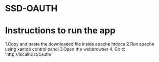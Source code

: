 # SSD-OAUTH

# Instructions to run the app

1.Copy and paste the downloaded file inside apache htdocs
2.Run apache using xampp control panel
3.Open the webbrowser
4. Go to 'http://localhost/oauth/'
